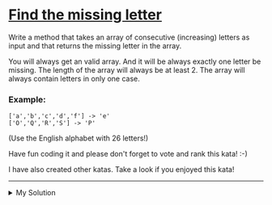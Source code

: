 # [Find the missing letter](https://www.codewars.com/kata/5839edaa6754d6fec10000a2)

Write a method that takes an array of consecutive (increasing) letters as input and that returns the missing letter in the array.

You will always get an valid array. And it will be always exactly one letter be missing. The length of the array will always be at least 2.
The array will always contain letters in only one case.

### Example:

```
['a','b','c','d','f'] -> 'e'
['O','Q','R','S'] -> 'P'
```

(Use the English alphabet with 26 letters!)

Have fun coding it and please don't forget to vote and rank this kata! :-)

I have also created other katas. Take a look if you enjoyed this kata!

---

<details><summary>My Solution</summary>

```js
function findMissingLetter(array) {
  // Get the character code of the first element in the array
  const startCharCode = array[0].charCodeAt(0)

  // Loop through character codes from the startCharCode to the character code of the last element in the array
  for (let i = startCharCode; i < array[array.length - 1].charCodeAt(0); i++) {
    // Convert the current character code to its corresponding character and compare it with the array element
    if (String.fromCharCode(i) !== array[i - startCharCode]) {
      // If they don't match, return the missing character
      return String.fromCharCode(i)
    }
  }
}
```

</details>
